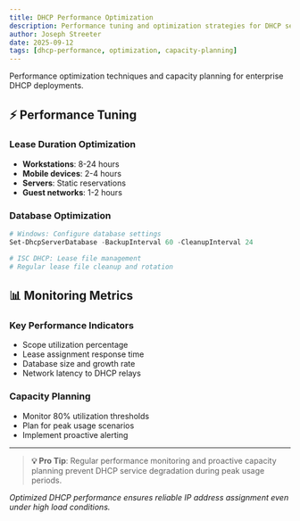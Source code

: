 ```yaml
---
title: DHCP Performance Optimization
description: Performance tuning and optimization strategies for DHCP server deployments
author: Joseph Streeter
date: 2025-09-12
tags: [dhcp-performance, optimization, capacity-planning]
---
```


Performance optimization techniques and capacity planning for enterprise DHCP deployments.

## ⚡ Performance Tuning

### Lease Duration Optimization

- **Workstations**: 8-24 hours
- **Mobile devices**: 2-4 hours
- **Servers**: Static reservations
- **Guest networks**: 1-2 hours

### Database Optimization

```powershell
# Windows: Configure database settings
Set-DhcpServerDatabase -BackupInterval 60 -CleanupInterval 24
```

```bash
# ISC DHCP: Lease file management
# Regular lease file cleanup and rotation
```

## 📊 Monitoring Metrics

### Key Performance Indicators

- Scope utilization percentage
- Lease assignment response time
- Database size and growth rate
- Network latency to DHCP relays

### Capacity Planning

- Monitor 80% utilization thresholds
- Plan for peak usage scenarios
- Implement proactive alerting

---

> **💡 Pro Tip**: Regular performance monitoring and proactive capacity planning prevent DHCP service degradation during peak usage periods.

*Optimized DHCP performance ensures reliable IP address assignment even under high load conditions.*
